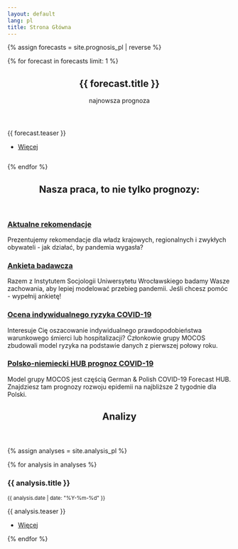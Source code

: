 ```yaml
---
layout: default
lang: pl
title: Strona Główna
---
```


{% assign forecasts = site.prognosis_pl | reverse %}

{% for forecast in forecasts limit: 1 %}

<section id="banner">
    <div class="content">
      <header>
        <h1>{{ forecast.title }} </h1>
        <p>najnowsza prognoza</p>
      </header>
      <p>{{ forecast.teaser }}</p>
      <ul class="actions">
        <li><a href="{{ forecast | absolute_url }}" class="button big">Więcej</a></li>
      </ul>
    </div>
    <span class="image object">
      <img src="{{ forecast.image_teaser }}" alt="" />
    </span>
  </section>

{% endfor %}

<!-- Section -->
<section>
	<header class="major">
		<h2>Nasza praca, to nie tylko prognozy:</h2>
	</header>
	<div class="features">
		<article>
			<span class="icon fa-diamond"></span>
			<div class="content">
				<h3><a href="/pl/recommendations.html">Aktualne rekomendacje</a></h3>
				<p>Prezentujemy rekomendacje dla władz krajowych, regionalnych i zwykłych obywateli - jak działać, by pandemia wygasła?
				</p>
			</div>
		</article>
		<article>
			<span class="icon fa-question"></span>
			<div class="content">
				<h3><a href="https://www.socjologia.uni.wroc.pl/Aktualnosci/Ankieta-Spoleczne-uwarunkowania-postaw-wobec-epidemii-koronawirusa">Ankieta badawcza</a></h3>
				<p>Razem z Instytutem Socjologii Uniwersytetu Wrocławskiego badamy Wasze zachowania, aby lepiej modelować przebieg pandemii. Jeśli chcesz pomóc - wypełnij ankietę!</p>
			</div>
		</article>
		<article>
			<span class="icon fa-calculator"></span>
			<div class="content">
				<h3><a href="/pl/risk.html">Ocena indywidualnego ryzyka COVID-19</a></h3>
				<p>Interesuje Cię oszacowanie indywidualnego prawdopodobieństwa warunkowego śmierci lub hospitalizacji? 
				Członkowie grupy MOCOS zbudowali model ryzyka na podstawie danych z pierwszej połowy roku.</p>
			</div>
		</article>
		<article>
			<span class="icon fa-line-chart"></span>
			<div class="content">
				<h3><a href="/pl/automatic.html">Polsko-niemiecki HUB prognoz COVID-19</a></h3>
				<p>Model grupy MOCOS jest częścią German & Polish COVID-19 Forecast HUB. Znajdziesz tam prognozy rozwoju epidemii na najbliższe 2 tygodnie dla Polski. </p>
			</div>
		</article>
	</div>
</section>

<!-- Section -->
<section>
	<header class="major">
		<h2>Analizy</h2>
	</header>

{% assign analyses = site.analysis_pl %}
<div class="posts">
{% for analysis in analyses %}	
		<article>
			<a href="{{ analysis | absolute_url }}" class="image"><img src="{{ analysis.image_teaser }}" alt="" /></a>
			<h3>{{ analysis.title }}</h3>
			<small>{{ analysis.date  | date: "%Y-%m-%d" }}</small>
			<p>{{ analysis.teaser }}</p>
			<ul class="actions">
				<li><a href="{{ analysis | absolute_url }}" class="button">Więcej</a></li>
			</ul>
		</article>
{% endfor %}
</div>

</section>
